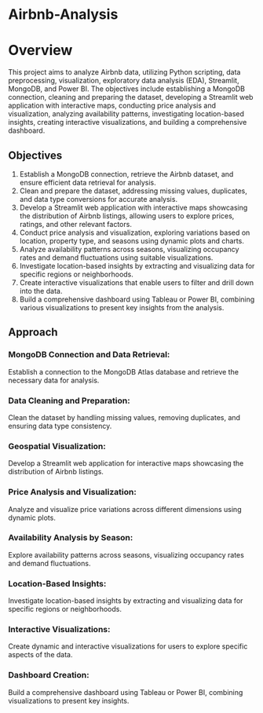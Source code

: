 # Airbnb-Analysis

# Overview

This project aims to analyze Airbnb data, utilizing Python scripting, data preprocessing, visualization, exploratory data analysis (EDA), Streamlit, MongoDB, and Power BI. The objectives include establishing a MongoDB connection, cleaning and preparing the dataset, developing a Streamlit web application with interactive maps, conducting price analysis and visualization, analyzing availability patterns, investigating location-based insights, creating interactive visualizations, and building a comprehensive dashboard.

## Objectives

1. Establish a MongoDB connection, retrieve the Airbnb dataset, and ensure efficient data retrieval for analysis.
2. Clean and prepare the dataset, addressing missing values, duplicates, and data type conversions for accurate analysis.
3. Develop a Streamlit web application with interactive maps showcasing the distribution of Airbnb listings, allowing users to explore prices, ratings, and other relevant factors.
4. Conduct price analysis and visualization, exploring variations based on location, property type, and seasons using dynamic plots and charts.
5. Analyze availability patterns across seasons, visualizing occupancy rates and demand fluctuations using suitable visualizations.
6. Investigate location-based insights by extracting and visualizing data for specific regions or neighborhoods.
7. Create interactive visualizations that enable users to filter and drill down into the data.
8. Build a comprehensive dashboard using Tableau or Power BI, combining various visualizations to present key insights from the analysis.

## Approach

### MongoDB Connection and Data Retrieval:
Establish a connection to the MongoDB Atlas database and retrieve the necessary data for analysis.

### Data Cleaning and Preparation:
Clean the dataset by handling missing values, removing duplicates, and ensuring data type consistency.

### Geospatial Visualization:
Develop a Streamlit web application for interactive maps showcasing the distribution of Airbnb listings.

### Price Analysis and Visualization:
Analyze and visualize price variations across different dimensions using dynamic plots.

### Availability Analysis by Season:
Explore availability patterns across seasons, visualizing occupancy rates and demand fluctuations.

### Location-Based Insights:
Investigate location-based insights by extracting and visualizing data for specific regions or neighborhoods.

### Interactive Visualizations:
Create dynamic and interactive visualizations for users to explore specific aspects of the data.

### Dashboard Creation:
Build a comprehensive dashboard using Tableau or Power BI, combining visualizations to present key insights.


